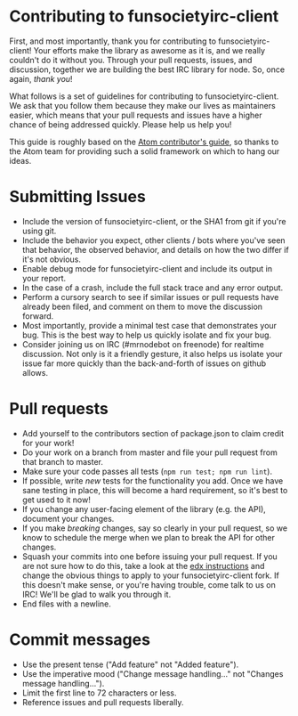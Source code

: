 # Contributing to funsocietyirc-client

First, and most importantly, thank you for contributing to funsocietyirc-client! Your efforts make the library
as awesome as it is, and we really couldn't do it without you. Through your pull requests, issues,
and discussion, together we are building the best IRC library for node. So, once again, *thank you*!

What follows is a set of guidelines for contributing to funsocietyirc-client. We ask that you follow them
because they make our lives as maintainers easier, which means that your pull requests and issues
have a higher chance of being addressed quickly. Please help us help you!

This guide is roughly based on the [Atom contributor's guide](https://github.com/atom/atom/blob/master/CONTRIBUTING.md), so thanks to the Atom team for
providing such a solid framework on which to hang our ideas.

# Submitting Issues
*   Include the version of funsocietyirc-client, or the SHA1 from git if you're using git.
*   Include the behavior you expect, other clients / bots where you've seen that behavior, the
 observed behavior, and details on how the two differ if it's not obvious.
*   Enable debug mode for funsocietyirc-client and include its output in your report.
*   In the case of a crash, include the full stack trace and any error output.
*   Perform a cursory search to see if similar issues or pull requests have already been filed, and
comment on them to move the discussion forward.
*   Most importantly, provide a minimal test case that demonstrates your bug. This is the best way
to help us quickly isolate and fix your bug.
*   Consider joining us on IRC (#mrnodebot on freenode) for realtime discussion. Not only is it a
friendly gesture, it also helps us isolate your issue far more quickly than the back-and-forth of
issues on github allows.

# Pull requests
*   Add yourself to the contributors section of package.json to claim credit for your work!
*   Do your work on a branch from master and file your pull request from that branch to master.
*   Make sure your code passes all tests (`npm run test; npm run lint`).
*   If possible, write *new* tests for the functionality you add. Once we have sane testing in place,
this will become a hard requirement, so it's best to get used to it now!
*   If you change any user-facing element of the library (e.g. the API), document your changes.
*   If you make *breaking* changes, say so clearly in your pull request, so we know to schedule the
merge when we plan to break the API for other changes.
*   Squash your commits into one before issuing your pull request. If you are not sure how to do this,
take a look at the [edx instructions](https://github.com/edx/edx-platform/wiki/How-to-Rebase-a-Pull-Request) and change the
obvious things to apply to your funsocietyirc-client fork. If this doesn't make sense, or you're having trouble,
come talk to us on IRC! We'll be glad to walk you through it.
*   End files with a newline.

# Commit messages
*   Use the present tense ("Add feature" not "Added feature").
*   Use the imperative mood ("Change message handling..." not "Changes message handling...").
*   Limit the first line to 72 characters or less.
*   Reference issues and pull requests liberally.
